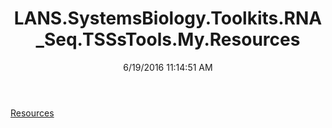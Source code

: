 ﻿---
title: LANS.SystemsBiology.Toolkits.RNA_Seq.TSSsTools.My.Resources
date: 6/19/2016 11:14:51 AM
---

[Resources](T-LANS.SystemsBiology.Toolkits.RNA_Seq.TSSsTools.My.Resources.Resources.html)
